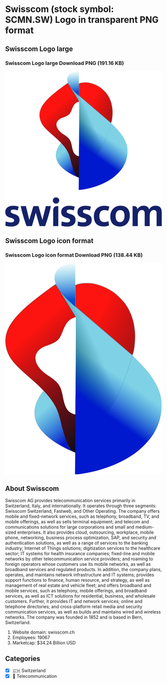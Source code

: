 # Swisscom (stock symbol: SCMN.SW) Logo in transparent PNG format

## Swisscom Logo large

### Swisscom Logo large Download PNG (191.16 KB)

![Swisscom Logo large Download PNG (191.16 KB)](/img/orig/SCMN.SW_BIG-a2223146.png)

## Swisscom Logo icon format

### Swisscom Logo icon format Download PNG (138.44 KB)

![Swisscom Logo icon format Download PNG (138.44 KB)](/img/orig/SCMN.SW-38a30a24.png)

## About Swisscom

Swisscom AG provides telecommunication services primarily in Switzerland, Italy, and internationally. It operates through three segments: Swisscom Switzerland, Fastweb, and Other Operating. The company offers mobile and fixed-network services, such as telephony, broadband, TV, and mobile offerings, as well as sells terminal equipment; and telecom and communications solutions for large corporations and small and medium-sized enterprises. It also provides cloud, outsourcing, workplace, mobile phone, networking, business process optimization, SAP, and security and authentication solutions, as well as a range of services to the banking industry; Internet of Things solutions; digitization services to the healthcare sector; IT systems for health insurance companies; fixed-line and mobile networks by other telecommunication service providers; and roaming to foreign operators whose customers use its mobile networks, as well as broadband services and regulated products. In addition, the company plans, operates, and maintains network infrastructure and IT systems; provides support functions to finance, human resource, and strategy, as well as management of real estate and vehicle fleet; and offers broadband and mobile services, such as telephony, mobile offerings, and broadband services, as well as ICT solutions for residential, business, and wholesale customers. Further, it provides IT and network services; online and telephone directories; and cross-platform retail media and security communication services, as well as builds and maintains wired and wireless networks. The company was founded in 1852 and is based in Bern, Switzerland.

1. Website domain: swisscom.ch
2. Employees: 19067
3. Marketcap: $34.24 Billion USD


## Categories
- [x] 🇨🇭 Switzerland
- [x] 📡 Telecommunication
